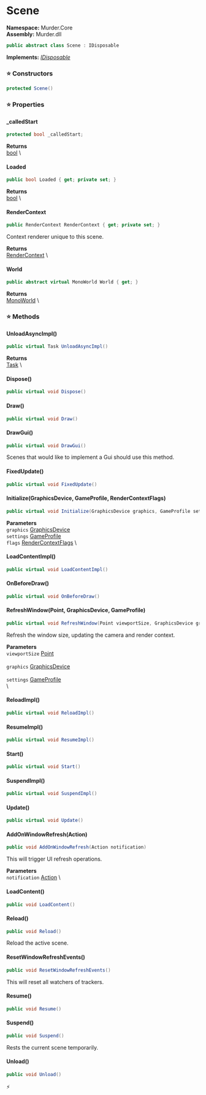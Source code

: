 # Scene

**Namespace:** Murder.Core \
**Assembly:** Murder.dll

```csharp
public abstract class Scene : IDisposable
```

**Implements:** _[IDisposable](https://learn.microsoft.com/en-us/dotnet/api/System.IDisposable?view=net-7.0)_

### ⭐ Constructors
```csharp
protected Scene()
```

### ⭐ Properties
#### _calledStart
```csharp
protected bool _calledStart;
```

**Returns** \
[bool](https://learn.microsoft.com/en-us/dotnet/api/System.Boolean?view=net-7.0) \
#### Loaded
```csharp
public bool Loaded { get; private set; }
```

**Returns** \
[bool](https://learn.microsoft.com/en-us/dotnet/api/System.Boolean?view=net-7.0) \
#### RenderContext
```csharp
public RenderContext RenderContext { get; private set; }
```

Context renderer unique to this scene.

**Returns** \
[RenderContext](../../Murder/Core/Graphics/RenderContext.html) \
#### World
```csharp
public abstract virtual MonoWorld World { get; }
```

**Returns** \
[MonoWorld](../../Murder/Core/MonoWorld.html) \
### ⭐ Methods
#### UnloadAsyncImpl()
```csharp
public virtual Task UnloadAsyncImpl()
```

**Returns** \
[Task](https://learn.microsoft.com/en-us/dotnet/api/System.Threading.Tasks.Task?view=net-7.0) \

#### Dispose()
```csharp
public virtual void Dispose()
```

#### Draw()
```csharp
public virtual void Draw()
```

#### DrawGui()
```csharp
public virtual void DrawGui()
```

Scenes that would like to implement a Gui should use this method.

#### FixedUpdate()
```csharp
public virtual void FixedUpdate()
```

#### Initialize(GraphicsDevice, GameProfile, RenderContextFlags)
```csharp
public virtual void Initialize(GraphicsDevice graphics, GameProfile settings, RenderContextFlags flags)
```

**Parameters** \
`graphics` [GraphicsDevice](https://docs.monogame.net/api/Microsoft.Xna.Framework.Graphics.GraphicsDevice.html) \
`settings` [GameProfile](../../Murder/Assets/GameProfile.html) \
`flags` [RenderContextFlags](../../Murder/Core/Graphics/RenderContextFlags.html) \

#### LoadContentImpl()
```csharp
public virtual void LoadContentImpl()
```

#### OnBeforeDraw()
```csharp
public virtual void OnBeforeDraw()
```

#### RefreshWindow(Point, GraphicsDevice, GameProfile)
```csharp
public virtual void RefreshWindow(Point viewportSize, GraphicsDevice graphics, GameProfile settings)
```

Refresh the window size, updating the camera and render context.

**Parameters** \
`viewportSize` [Point](../../Murder/Core/Geometry/Point.html) \
\
`graphics` [GraphicsDevice](https://docs.monogame.net/api/Microsoft.Xna.Framework.Graphics.GraphicsDevice.html) \
\
`settings` [GameProfile](../../Murder/Assets/GameProfile.html) \
\

#### ReloadImpl()
```csharp
public virtual void ReloadImpl()
```

#### ResumeImpl()
```csharp
public virtual void ResumeImpl()
```

#### Start()
```csharp
public virtual void Start()
```

#### SuspendImpl()
```csharp
public virtual void SuspendImpl()
```

#### Update()
```csharp
public virtual void Update()
```

#### AddOnWindowRefresh(Action)
```csharp
public void AddOnWindowRefresh(Action notification)
```

This will trigger UI refresh operations.

**Parameters** \
`notification` [Action](https://learn.microsoft.com/en-us/dotnet/api/System.Action?view=net-7.0) \

#### LoadContent()
```csharp
public void LoadContent()
```

#### Reload()
```csharp
public void Reload()
```

Reload the active scene.

#### ResetWindowRefreshEvents()
```csharp
public void ResetWindowRefreshEvents()
```

This will reset all watchers of trackers.

#### Resume()
```csharp
public void Resume()
```

#### Suspend()
```csharp
public void Suspend()
```

Rests the current scene temporarily.

#### Unload()
```csharp
public void Unload()
```



⚡